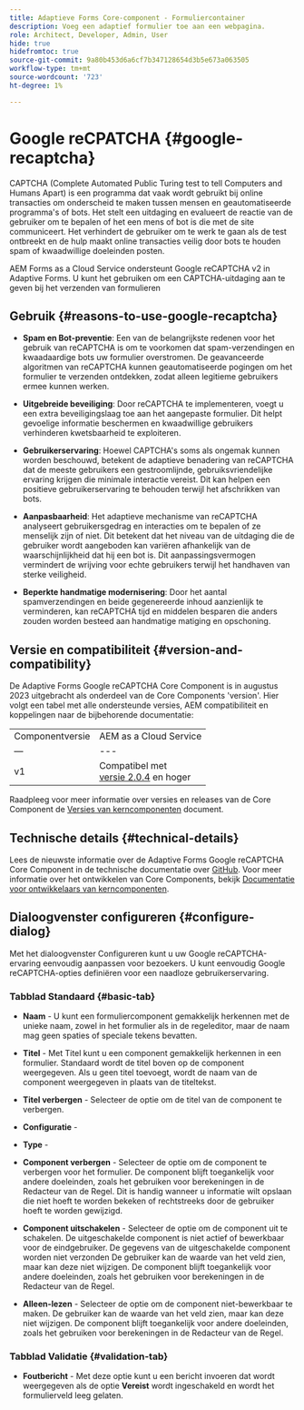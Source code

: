 ```yaml
---
title: Adaptieve Forms Core-component - Formuliercontainer
description: Voeg een adaptief formulier toe aan een webpagina.
role: Architect, Developer, Admin, User
hide: true
hidefromtoc: true
source-git-commit: 9a80b453d6a6cf7b347128654d3b5e673a063505
workflow-type: tm+mt
source-wordcount: '723'
ht-degree: 1%

---
```



# Google reCPATCHA {#google-recaptcha}

CAPTCHA (Complete Automated Public Turing test to tell Computers and Humans Apart) is een programma dat vaak wordt gebruikt bij online transacties om onderscheid te maken tussen mensen en geautomatiseerde programma&#39;s of bots. Het stelt een uitdaging en evalueert de reactie van de gebruiker om te bepalen of het een mens of bot is die met de site communiceert. Het verhindert de gebruiker om te werk te gaan als de test ontbreekt en de hulp maakt online transacties veilig door bots te houden spam of kwaadwillige doeleinden posten.

AEM Forms as a Cloud Service ondersteunt Google reCAPTCHA v2 in Adaptive Forms. U kunt het gebruiken om een CAPTCHA-uitdaging aan te geven bij het verzenden van formulieren

## Gebruik {#reasons-to-use-google-recaptcha}


- **Spam en Bot-preventie**: Een van de belangrijkste redenen voor het gebruik van reCAPTCHA is om te voorkomen dat spam-verzendingen en kwaadaardige bots uw formulier overstromen. De geavanceerde algoritmen van reCAPTCHA kunnen geautomatiseerde pogingen om het formulier te verzenden ontdekken, zodat alleen legitieme gebruikers ermee kunnen werken.

- **Uitgebreide beveiliging**: Door reCAPTCHA te implementeren, voegt u een extra beveiligingslaag toe aan het aangepaste formulier. Dit helpt gevoelige informatie beschermen en kwaadwillige gebruikers verhinderen kwetsbaarheid te exploiteren.

- **Gebruikerservaring**: Hoewel CAPTCHA&#39;s soms als ongemak kunnen worden beschouwd, betekent de adaptieve benadering van reCAPTCHA dat de meeste gebruikers een gestroomlijnde, gebruiksvriendelijke ervaring krijgen die minimale interactie vereist. Dit kan helpen een positieve gebruikerservaring te behouden terwijl het afschrikken van bots.

- **Aanpasbaarheid**: Het adaptieve mechanisme van reCAPTCHA analyseert gebruikersgedrag en interacties om te bepalen of ze menselijk zijn of niet. Dit betekent dat het niveau van de uitdaging die de gebruiker wordt aangeboden kan variëren afhankelijk van de waarschijnlijkheid dat hij een bot is. Dit aanpassingsvermogen vermindert de wrijving voor echte gebruikers terwijl het handhaven van sterke veiligheid.

- **Beperkte handmatige modernisering**: Door het aantal spamverzendingen en beide gegenereerde inhoud aanzienlijk te verminderen, kan reCAPTCHA tijd en middelen besparen die anders zouden worden besteed aan handmatige matiging en opschoning.

## Versie en compatibiliteit {#version-and-compatibility}

De Adaptive Forms Google reCAPTCHA Core Component is in augustus 2023 uitgebracht als onderdeel van de Core Components &#39;version&#39;. Hier volgt een tabel met alle ondersteunde versies, AEM compatibiliteit en koppelingen naar de bijbehorende documentatie:

|  |  |
|---|---|
| Componentversie | AEM as a Cloud Service |
| — | --- |
| v1 | Compatibel met<br>[versie 2.0.4](/help/versions.md) en hoger | Compatibel | Compatibel |

Raadpleeg voor meer informatie over versies en releases van de Core Component de [Versies van kerncomponenten](/help/versions.md) document.

## Technische details {#technical-details}

Lees de nieuwste informatie over de Adaptive Forms Google reCAPTCHA Core Component in de technische documentatie over [GitHub](https://github.com/adobe/aem-core-forms-components/tree/master/ui.af.apps/src/main/content/jcr_root/apps/core/fd/components/form/recaptcha/v1/recaptcha). Voor meer informatie over het ontwikkelen van Core Components, bekijk [Documentatie voor ontwikkelaars van kerncomponenten](/help/developing/overview.md).

## Dialoogvenster configureren {#configure-dialog}

Met het dialoogvenster Configureren kunt u uw Google reCAPTCHA-ervaring eenvoudig aanpassen voor bezoekers. U kunt eenvoudig Google reCAPTCHA-opties definiëren voor een naadloze gebruikerservaring.

### Tabblad Standaard {#basic-tab}

- **Naam** - U kunt een formuliercomponent gemakkelijk herkennen met de unieke naam, zowel in het formulier als in de regeleditor, maar de naam mag geen spaties of speciale tekens bevatten.

- **Titel** - Met Titel kunt u een component gemakkelijk herkennen in een formulier. Standaard wordt de titel boven op de component weergegeven. Als u geen titel toevoegt, wordt de naam van de component weergegeven in plaats van de titeltekst.

- **Titel verbergen** - Selecteer de optie om de titel van de component te verbergen.

- **Configuratie** -

- **Type** -

- **Component verbergen** - Selecteer de optie om de component te verbergen voor het formulier. De component blijft toegankelijk voor andere doeleinden, zoals het gebruiken voor berekeningen in de Redacteur van de Regel. Dit is handig wanneer u informatie wilt opslaan die niet hoeft te worden bekeken of rechtstreeks door de gebruiker hoeft te worden gewijzigd.

- **Component uitschakelen** - Selecteer de optie om de component uit te schakelen. De uitgeschakelde component is niet actief of bewerkbaar voor de eindgebruiker. De gegevens van de uitgeschakelde component worden niet verzonden De gebruiker kan de waarde van het veld zien, maar kan deze niet wijzigen. De component blijft toegankelijk voor andere doeleinden, zoals het gebruiken voor berekeningen in de Redacteur van de Regel.

- **Alleen-lezen** - Selecteer de optie om de component niet-bewerkbaar te maken. De gebruiker kan de waarde van het veld zien, maar kan deze niet wijzigen. De component blijft toegankelijk voor andere doeleinden, zoals het gebruiken voor berekeningen in de Redacteur van de Regel.

### Tabblad Validatie {#validation-tab}

- **Foutbericht** - Met deze optie kunt u een bericht invoeren dat wordt weergegeven als de optie **Vereist** wordt ingeschakeld en wordt het formulierveld leeg gelaten.

